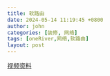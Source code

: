 ```yaml
---
title: 软路由
date: 2024-05-14 11:19:45 +0800
author: john
categories: [装修, 网络]
tags: [oneRiver,网络,软路由]
layout: post
---
```



[视频资料](CloudDocs/视频/家庭网络)
